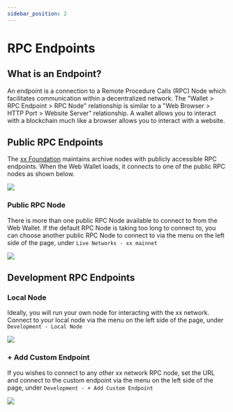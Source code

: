 ```yaml
---
sidebar_position: 2
---
```


# RPC Endpoints

## What is an Endpoint?
An endpoint is a connection to a Remote Procedure Calls (RPC) Node which facilitates communication within a decentralized network. The "Wallet > RPC Endpoint > RPC Node" relationship is similar to a "Web Browser > HTTP Port > Website Server" relationship. A wallet allows you to interact with a blockchain much like a browser allows you to interact with a website.

## Public RPC Endpoints

The [xx Foundation](https://xxfoundation.org) maintains archive nodes with publicly accessible RPC endpoints. When the Web Wallet loads, it connects to one of the public RPC nodes as shown below.

![](https://docs-assets.sfo3.cdn.digitaloceanspaces.com/webwallet/wallet-endpoint-loading.png)

### Public RPC Node

There is more than one public RPC Node available to connect to from the Web Wallet. If the default RPC Node is taking too long to connect to, you can choose another public RPC Node to connect to via the menu on the left side of the page, under `Live Networks - xx mainnet`

![](https://docs-assets.sfo3.cdn.digitaloceanspaces.com/webwallet/select-public-endpoint.png)

## Development RPC Endpoints

### Local Node

Ideally, you will run your own node for interacting with the xx network. Connect to your local node via the menu on the left side of the page, under `Development - Local Node`

![](https://docs-assets.sfo3.cdn.digitaloceanspaces.com/webwallet/select-local-endpoint.png)

### + Add Custom Endpoint

If you wishes to connect to any other xx network RPC node, set the URL and connect to the custom endpoint via the menu on the left side of the page, under `Development - + Add Custom Endpoint`

![](https://docs-assets.sfo3.cdn.digitaloceanspaces.com/webwallet/select-custom-endpoint.png)